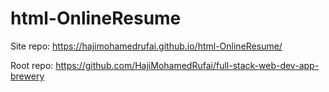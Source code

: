 # html-OnlineResume
Site repo: https://hajimohamedrufai.github.io/html-OnlineResume/

Root repo: https://github.com/HajiMohamedRufai/full-stack-web-dev-app-brewery
